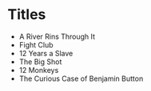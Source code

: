 # Titles

- A River Rins Through It
- Fight Club
- 12 Years a Slave
- The Big Shot
- 12 Monkeys
- The Curious Case of Benjamin Button
